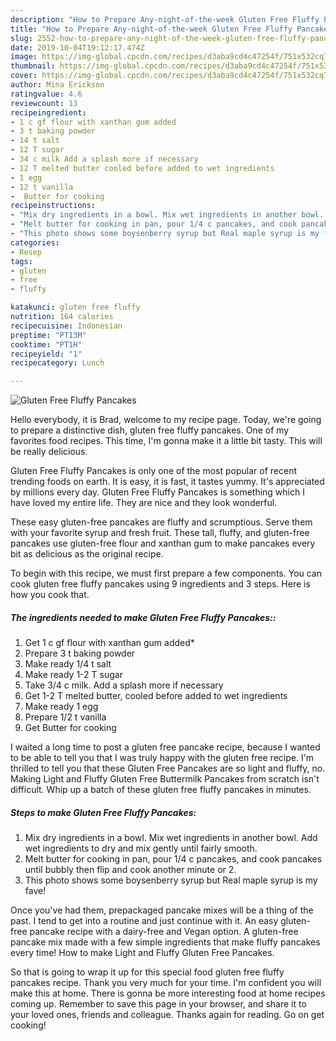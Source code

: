 ```yaml
---
description: "How to Prepare Any-night-of-the-week Gluten Free Fluffy Pancakes"
title: "How to Prepare Any-night-of-the-week Gluten Free Fluffy Pancakes"
slug: 2552-how-to-prepare-any-night-of-the-week-gluten-free-fluffy-pancakes
date: 2019-10-04T19:12:17.474Z
image: https://img-global.cpcdn.com/recipes/d3aba9cd4c47254f/751x532cq70/gluten-free-fluffy-pancakes-recipe-main-photo.jpg
thumbnail: https://img-global.cpcdn.com/recipes/d3aba9cd4c47254f/751x532cq70/gluten-free-fluffy-pancakes-recipe-main-photo.jpg
cover: https://img-global.cpcdn.com/recipes/d3aba9cd4c47254f/751x532cq70/gluten-free-fluffy-pancakes-recipe-main-photo.jpg
author: Mina Erickson
ratingvalue: 4.6
reviewcount: 13
recipeingredient:
- 1 c gf flour with xanthan gum added
- 3 t baking powder
- 14 t salt
- 12 T sugar
- 34 c milk Add a splash more if necessary
- 12 T melted butter cooled before added to wet ingredients
- 1 egg
- 12 t vanilla
-  Butter for cooking
recipeinstructions:
- "Mix dry ingredients in a bowl. Mix wet ingredients in another bowl. Add wet ingredients to dry and mix gently until fairly smooth."
- "Melt butter for cooking in pan, pour 1/4 c pancakes, and cook pancakes until bubbly then flip and cook another minute or 2."
- "This photo shows some boysenberry syrup but Real maple syrup is my fave!"
categories:
- Resep
tags:
- gluten
- free
- fluffy

katakunci: gluten free fluffy
nutrition: 164 calories
recipecuisine: Indonesian
preptime: "PT13M"
cooktime: "PT1H"
recipeyield: "1"
recipecategory: Lunch

---
```



![Gluten Free Fluffy Pancakes](https://img-global.cpcdn.com/recipes/d3aba9cd4c47254f/751x532cq70/gluten-free-fluffy-pancakes-recipe-main-photo.jpg)

Hello everybody, it is Brad, welcome to my recipe page. Today, we're going to prepare a distinctive dish, gluten free fluffy pancakes. One of my favorites food recipes. This time, I'm gonna make it a little bit tasty. This will be really delicious.

Gluten Free Fluffy Pancakes is only one of the most popular of recent trending foods on earth. It is easy, it is fast, it tastes yummy. It's appreciated by millions every day. Gluten Free Fluffy Pancakes is something which I have loved my entire life. They are nice and they look wonderful.

These easy gluten-free pancakes are fluffy and scrumptious. Serve them with your favorite syrup and fresh fruit. These tall, fluffy, and gluten-free pancakes use gluten-free flour and xanthan gum to make pancakes every bit as delicious as the original recipe.


To begin with this recipe, we must first prepare a few components. You can cook gluten free fluffy pancakes using 9 ingredients and 3 steps. Here is how you cook that.

##### The ingredients needed to make Gluten Free Fluffy Pancakes::

1. Get 1 c gf flour with xanthan gum added*
1. Prepare 3 t baking powder
1. Make ready 1/4 t salt
1. Make ready 1-2 T sugar
1. Take 3/4 c milk. Add a splash more if necessary
1. Get 1-2 T melted butter, cooled before added to wet ingredients
1. Make ready 1 egg
1. Prepare 1/2 t vanilla
1. Get  Butter for cooking


I waited a long time to post a gluten free pancake recipe, because I wanted to be able to tell you that I was truly happy with the gluten free recipe. I&#39;m thrilled to tell you that these Gluten Free Pancakes are so light and fluffy, no. Making Light and Fluffy Gluten Free Buttermilk Pancakes from scratch isn&#39;t difficult. Whip up a batch of these gluten free fluffy pancakes in minutes. 

##### Steps to make Gluten Free Fluffy Pancakes:

1. Mix dry ingredients in a bowl. Mix wet ingredients in another bowl. Add wet ingredients to dry and mix gently until fairly smooth.
1. Melt butter for cooking in pan, pour 1/4 c pancakes, and cook pancakes until bubbly then flip and cook another minute or 2.
1. This photo shows some boysenberry syrup but Real maple syrup is my fave!


Once you&#39;ve had them, prepackaged pancake mixes will be a thing of the past. I tend to get into a routine and just continue with it. An easy gluten-free pancake recipe with a dairy-free and Vegan option. A gluten-free pancake mix made with a few simple ingredients that make fluffy pancakes every time! How to make Light and Fluffy Gluten Free Pancakes. 

So that is going to wrap it up for this special food gluten free fluffy pancakes recipe. Thank you very much for your time. I'm confident you will make this at home. There is gonna be more interesting food at home recipes coming up. Remember to save this page in your browser, and share it to your loved ones, friends and colleague. Thanks again for reading. Go on get cooking!
